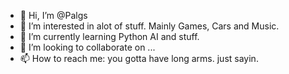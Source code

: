 - 👋 Hi, I’m @Palgs
- 👀 I’m interested in alot of stuff. Mainly Games, Cars and Music.
- 🌱 I’m currently learning Python AI and stuff.
- 💞️ I’m looking to collaborate on ...
- 📫 How to reach me: you gotta have long arms. just sayin.

<!---
Palgs/Palgs is a ✨ special ✨ repository because its `README.md` (this file) appears on your GitHub profile.
You can click the Preview link to take a look at your changes.
--->
